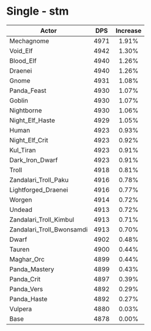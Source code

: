 # Single - stm
| Actor | DPS | Increase |
|---|:---:|:---:|
|Mechagnome|4971|1.91%|
|Void_Elf|4942|1.30%|
|Blood_Elf|4940|1.26%|
|Draenei|4940|1.26%|
|Gnome|4931|1.08%|
|Panda_Feast|4930|1.07%|
|Goblin|4930|1.07%|
|Nightborne|4930|1.06%|
|Night_Elf_Haste|4929|1.05%|
|Human|4923|0.93%|
|Night_Elf_Crit|4923|0.92%|
|Kul_Tiran|4923|0.91%|
|Dark_Iron_Dwarf|4923|0.91%|
|Troll|4918|0.81%|
|Zandalari_Troll_Paku|4916|0.78%|
|Lightforged_Draenei|4916|0.77%|
|Worgen|4914|0.72%|
|Undead|4913|0.72%|
|Zandalari_Troll_Kimbul|4913|0.71%|
|Zandalari_Troll_Bwonsamdi|4913|0.70%|
|Dwarf|4902|0.48%|
|Tauren|4900|0.44%|
|Maghar_Orc|4899|0.44%|
|Panda_Mastery|4899|0.43%|
|Panda_Crit|4897|0.39%|
|Panda_Vers|4892|0.29%|
|Panda_Haste|4892|0.27%|
|Vulpera|4880|0.03%|
|Base|4878|0.00%|
